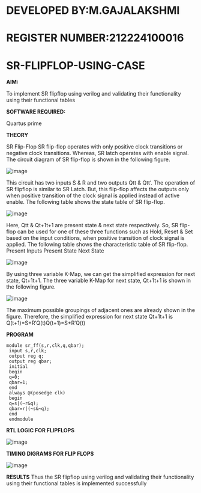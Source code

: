 # DEVELOPED BY:M.GAJALAKSHMI

# REGISTER NUMBER:212224100016
# SR-FLIPFLOP-USING-CASE


**AIM:**

To implement  SR flipflop using verilog and validating their functionality using their functional tables

**SOFTWARE REQUIRED:**

Quartus prime

**THEORY**

SR Flip-Flop SR flip-flop operates with only positive clock transitions or negative clock transitions. Whereas, SR latch operates with enable signal. The circuit diagram of SR flip-flop is shown in the following figure.

![image](https://github.com/naavaneetha/SR-FLIPFLOP-USING-CASE/assets/154305477/0f710028-ad52-4d3e-9276-8714cf023a25)

 
This circuit has two inputs S & R and two outputs Qtt & Qtt’. The operation of SR flipflop is similar to SR Latch. But, this flip-flop affects the outputs only when positive transition of the clock signal is applied instead of active enable. The following table shows the state table of SR flip-flop.

![image](https://github.com/naavaneetha/SR-FLIPFLOP-USING-CASE/assets/154305477/dabfc4f4-87e3-4cbc-9472-f89ee1b5ed30)

 
Here, Qtt & Qt+1t+1 are present state & next state respectively. So, SR flip-flop can be used for one of these three functions such as Hold, Reset & Set based on the input conditions, when positive transition of clock signal is applied. The following table shows the characteristic table of SR flip-flop. Present Inputs Present State Next State

![image](https://github.com/naavaneetha/SR-FLIPFLOP-USING-CASE/assets/154305477/dd90d16c-aec5-4290-a586-e2346b1e9eb5)

 
By using three variable K-Map, we can get the simplified expression for next state, Qt+1t+1. The three variable K-Map for next state, Qt+1t+1 is shown in the following figure.

![image](https://github.com/naavaneetha/SR-FLIPFLOP-USING-CASE/assets/154305477/473efad6-d70b-4ca7-aeb7-898bbfca319f)

 
The maximum possible groupings of adjacent ones are already shown in the figure. Therefore, the simplified expression for next state Qt+1t+1 is Q(t+1)=S+R′Q(t)Q(t+1)=S+R′Q(t)

**PROGRAM**
```
module sr_ff(s,r,clk,q,qbar);
 input s,r,clk;
 output reg q;
 output reg qbar;
 initial
 begin
 q=0;
 qbar=1;
 end
 always @(posedge clk)
 begin
 q=s|(~r&q);
 qbar=r|(~s&~q);
 end
 endmodule
```


**RTL LOGIC FOR FLIPFLOPS**


![image](https://github.com/user-attachments/assets/96be91b4-0bfb-4a94-8a21-becc6aacbb49)

**TIMING DIGRAMS FOR FLIP FLOPS**


![image](https://github.com/user-attachments/assets/48faf35f-89d0-420f-8e2a-730740873bed)

**RESULTS**
 Thus the SR flipflop using verilog and validating their functionality using their functional
tables is implemented successfully
